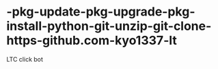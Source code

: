 # -pkg-update-pkg-upgrade-pkg-install-python-git-unzip-git-clone-https-github.com-kyo1337-lt
LTC click bot
